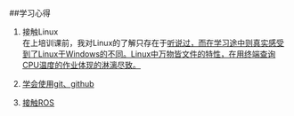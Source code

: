 ##学习心得 

1. 接触Linux  
在上培训课前，我对Linux的了解只存在于<u>听说过<u>，而在学习途中则真实感受到了Linux于Windows的不同。Linux中<u>万物皆文件<u>的特性，在用终端查询CPU温度的作业体现的淋漓尽致。  
2. 学会使用git、github  

3. 接触ROS  









